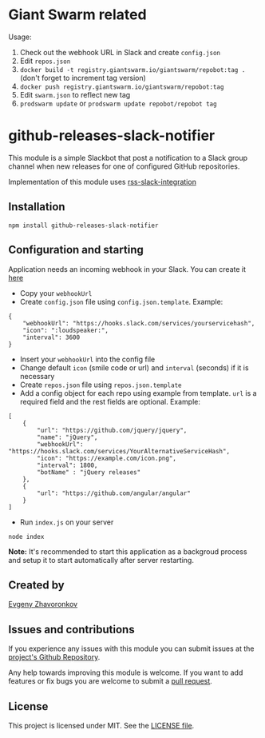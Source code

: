 # Giant Swarm related

Usage:

1. Check out the webhook URL in Slack and create `config.json`
2. Edit `repos.json`
3. `docker build -t registry.giantswarm.io/giantswarm/repobot:tag .` (don't forget to increment tag version)
3. `docker push registry.giantswarm.io/giantswarm/repobot:tag`
4. Edit `swarm.json` to reflect new tag
5. `prodswarm update` or `prodswarm update repobot/repobot tag`

# github-releases-slack-notifier

This module is a simple Slackbot that post a notification to a Slack group channel when new releases for one of configured GitHub repositories.

Implementation of this module uses [rss-slack-integration](https://www.npmjs.com/package/rss-slack-integration)

## Installation

`npm install github-releases-slack-notifier`

## Configuration and starting

Application needs an incoming webhook in your Slack. You can create it [here](https://my.slack.com/services/new/incoming-webhook)

* Copy your `webhookUrl`
* Create `config.json` file using `config.json.template`. Example:
```
{
	"webhookUrl": "https://hooks.slack.com/services/yourservicehash",
	"icon": ":loudspeaker:",
	"interval": 3600
}
```
* Insert your `webhookUrl` into the config file
* Change default `icon` (smile code or url) and `interval` (seconds) if it is necessary
* Create `repos.json` file using `repos.json.template`
* Add a config object for each repo using example from template. `url` is a required field and the rest fields are optional. Example:
```
[
	{
		"url": "https://github.com/jquery/jquery",
		"name": "jQuery",
		"webhookUrl": "https://hooks.slack.com/services/YourAlternativeServiceHash",
		"icon": "https://example.com/icon.png",
		"interval": 1800,
		"botName" : "jQuery releases"
	},
	{
		"url": "https://github.com/angular/angular"
	}
]
```
* Run `index.js` on your server

`node index`

**Note:** It's recommended to start this application as a backgroud process and setup it to start automatically after server restarting.

## Created by

[Evgeny Zhavoronkov](https://github.com/nightskylark)


## Issues and contributions

If you experience any issues with this module you can submit issues at the
[project's Github Repository](https://github.com/nightskylark/github-releases-slack-notifier/issues).

Any help towards improving this module is welcome. If you want to add features
or fix bugs you are welcome to submit a
[pull request](https://github.com/nightskylark/github-releases-slack-notifier/pulls).

## License

This project is licensed under MIT. See the
[LICENSE file](https://github.com/pilsprog/rss-slack-integration/blob/master/LICENSE).
